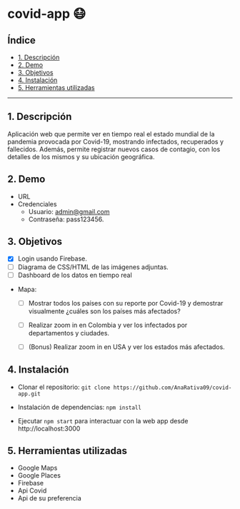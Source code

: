 # covid-app 😷

## Índice

* [1. Descripción](#1-descripción)
* [2. Demo](#2-demo)
* [3. Objetivos](#3-objetivos)
* [4. Instalación](#4-instalación)
* [5. Herramientas utilizadas](#5-herramientas-utilizadas)

***

## 1. Descripción

Aplicación web que permite ver en tiempo real el estado mundial de la pandemia provocada por Covid-19, mostrando infectados, recuperados y fallecidos. Además, permite registrar nuevos casos de contagio, con los detalles de los mismos y su ubicación geográfica.

## 2. Demo
- URL
- Credenciales
  - Usuario: admin@gmail.com
  - Contraseña: pass123456.

## 3. Objetivos

- [x] Login usando Firebase.
- [ ] Diagrama de CSS/HTML de las imágenes adjuntas.
- [ ] Dashboard de los datos en tiempo real
- Mapa:
    - [ ] Mostrar todos los países con su reporte por Covid-19 y demostrar visualmente ¿cuáles son los países más afectados?
    - [ ] Realizar zoom in en Colombia y ver los infectados por departamentos y ciudades.
    - [ ] (Bonus) Realizar zoom in en USA y ver los estados más afectados.


## 4. Instalación

* Clonar el repositorio: ```git clone https://github.com/AnaRativa09/covid-app.git```

* Instalación de dependencias: ```npm install```

* Ejecutar ```npm start``` para interactuar con la web app desde http://localhost:3000


## 5. Herramientas utilizadas
* Google Maps
* Google Places
* Firebase
* Api Covid
* Api de su preferencia
